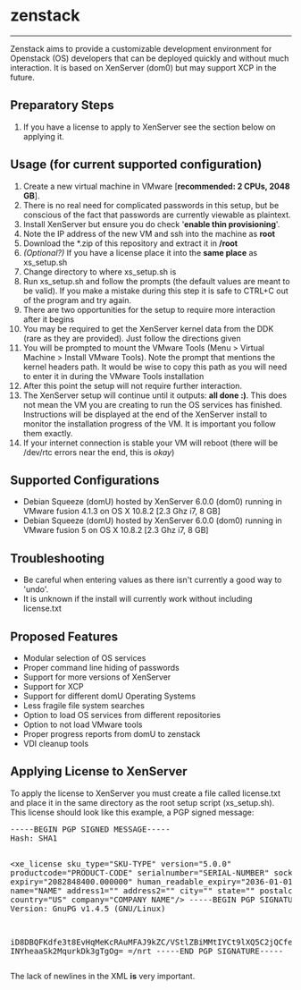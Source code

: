 <h1>zenstack</h1>
<hr/>
Zenstack aims to provide a customizable development environment for Openstack (OS) developers that can be deployed quickly and without much interaction. It is based on XenServer (dom0) but may support XCP in the future.

<h2>Preparatory Steps</h2>
<ol>
  <li>If you have a license to apply to XenServer see the section below on applying it.</li>
</ol>

<h2>Usage (for current supported configuration)</h2>
<ol>
  <li>Create a new virtual machine in VMware [<b>recommended: 2 CPUs, 2048 GB</b>].</li>
  <li>There is no real need for complicated passwords in this setup, but be conscious of the fact that passwords are currently viewable as plaintext.</li>
  <li>Install XenServer but ensure you do check '<b>enable thin provisioning</b>'.</li>
  <li>Note the IP address of the new VM and ssh into the machine as <b>root</b></li>
  <li>Download the *.zip of this repository and extract it in <b>/root</b></li>
  <li><i>(Optional?)</i> If you have a license place it into the <b>same place</b> as xs_setup.sh</li>
  <li>Change directory to where xs_setup.sh is</li>
  <li>Run xs_setup.sh and follow the prompts (the default values are meant to be valid). If you make a mistake during this step it is safe to CTRL+C out of the program and try again.</li>
  <li>There are two opportunities for the setup to require more interaction after it begins</li>
  <li>You may be required to get the XenServer kernel data from the DDK (rare as they are provided). Just follow the directions given</li>
  <li>You will be prompted to mount the VMware Tools (Menu > Virtual Machine > Install VMware Tools). Note the prompt that mentions the kernel headers path. It would be wise to copy this path as you will need to enter it in during the VMware Tools installation</li>
  <li>After this point the setup will not require further interaction.</li>
  <li>The XenServer setup will continue until it outputs: <b>all done :)</b>. This does not mean the VM you are creating to run the OS services has finished. Instructions will be displayed at the end of the XenServer install to monitor the installation progress of the VM. It is important you follow them exactly.</li>
  <li>If your internet connection is stable your VM will reboot (there will be /dev/rtc errors near the end, this is <i>okay</i>)</li>
</ol>

<h2>Supported Configurations</h2>
<ul>
  <li>Debian Squeeze (domU) hosted by XenServer 6.0.0 (dom0) running in VMware fusion 4.1.3 on OS X 10.8.2 [2.3 Ghz i7, 8 GB]</li>
  <li>Debian Squeeze (domU) hosted by XenServer 6.0.0 (dom0) running in VMware fusion 5 on OS X 10.8.2 [2.3 Ghz i7, 8 GB]</li>
</ul>

<h2>Troubleshooting</h2>
<ul>
  <li>Be careful when entering values as there isn't currently a good way to 'undo'.</li>
  <li>It is unknown if the install will currently work without including license.txt</li>
</ul>
<h2>Proposed Features</h2>
<ul>
  <li>Modular selection of OS services</li>
  <li>Proper command line hiding of passwords</li>
  <li>Support for more versions of XenServer</li>
  <li>Support for XCP</li>
  <li>Support for different domU Operating Systems</li>
  <li>Less fragile file system searches</li>
  <li>Option to load OS services from different repositories</li>
  <li>Option to not load VMware tools</li>
  <li>Proper progress reports from domU to zenstack</li>
  <li>VDI cleanup tools</li>
</ul>

<h2>Applying License to XenServer</h2>
To apply the license to XenServer you must create a file called license.txt and place it in the same directory as the root setup script (xs_setup.sh). This license should look like this example, a PGP signed message:
<pre>
-----BEGIN PGP SIGNED MESSAGE-----
Hash: SHA1

&lt;xe_license sku_type=&quot;SKU-TYPE&quot; version=&quot;5.0.0&quot; productcode=&quot;PRODUCT-CODE&quot; serialnumber=&quot;SERIAL-NUMBER&quot; sockets=&quot;32&quot; expiry=&quot;2082848400.000000&quot; human_readable_expiry=&quot;2036-01-01&quot; name=&quot;NAME&quot; address1=&quot;&quot; address2=&quot;&quot; city=&quot;&quot; state=&quot;&quot; postalcode=&quot;&quot; country=&quot;US&quot; company=&quot;COMPANY NAME&quot;/&gt;
-----BEGIN PGP SIGNATURE-----
Version: GnuPG v1.4.5 (GNU/Linux)

iD8DBQFKdfe3t8EvHqMeKcRAuMFAJ9kZC/VStlZBiMMtIYCt9lXQ5C2jQCfemEq
INYheaaSk2MqurkDk3gTgOg=
=/nrt
-----END PGP SIGNATURE-----
</pre>
The lack of newlines in the XML <b>is</b> very important.
